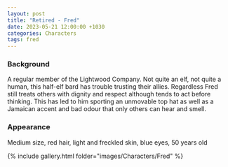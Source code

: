 ```yaml
---
layout: post
title: "Retired - Fred"
date: 2023-05-21 12:00:00 +1030
categories: Characters
tags: fred
---
```

### Background
A regular member of the Lightwood Company. Not quite an elf, not quite a human, this half-elf bard has trouble trusting their allies. Regardless Fred still treats others with dignity and respect although tends to act before thinking. This has led to him sporting an unmovable top hat as well as a Jamaican accent and bad odour that only others can hear and smell. 

### Appearance
Medium size, red hair, light and freckled skin, blue eyes, 50 years old

{% include gallery.html folder="images/Characters/Fred" %}